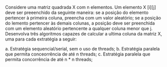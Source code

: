 Considere uma matriz quadrada X com n elementos. Um elemento X \[i][j] deve ser preeenchido da seguinte maneira: se a posição do elemento pertencer à primeira coluna, preencha com um valor aleatório; se a posição do lemento pertencer às demais colunas, a posição deve ser preenchida com um elemento aleatório pertencente a qualquer coluna menor que j. Desenvolva três algoritmos capazes de calcular a ultima coluna da matriz X, uma para cada extratégia a seguir:

a. Estratégia sequencial/serial, sem o uso de threads;
b. Estratégia paralela que permita conceorrência de até n threads;
c. Estratégia paralela que permita concorrência de até n * n threads;
